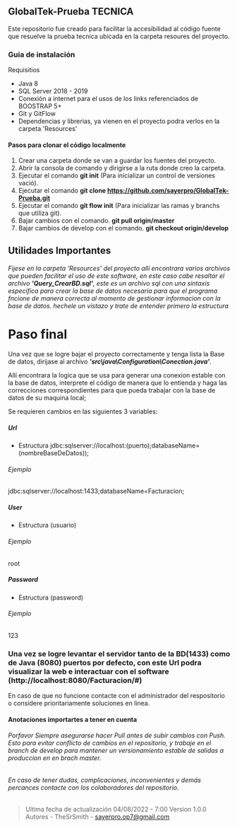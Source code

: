 ## GlobalTek-Prueba TECNICA

Este repositorio fue creado para facilitar la accesibilidad al código fuente que resuelve la prueba tecnica ubicada en la carpeta resoures del proyecto.

### Guia de instalación

Requisitios
- Java 8
- SQL Server 2018 - 2019
- Conexión a internet para el usos de los links referenciados de BOOSTRAP 5+
- Git y GitFlow
- Dependencias y librerias, ya vienen en el proyecto podra verlos en la carpeta 'Resources'

#### Pasos para clonar el código localmente
1. Crear una carpeta donde se van a guardar los fuentes del proyecto.
2. Abrir la consola de comando y dirigirse a la ruta donde creo la carpeta.
3. Ejecutar el comando **git init** (Para inicializar un control de versiones vació).
4. Ejecutar el comando **git clone https://github.com/sayerpro/GlobalTek-Prueba.git**
5. Ejecutar el comando **git flow init** (Para inicializar las ramas y branchs que utiliza git).
6. Bajar cambios con el comando. **git pull origin/master**
7. Bajar cambios de develop con el comando. **git checkout origin/develop**

## Utilidades Importantes

###### Fijese en la carpeta 'Resources' del proyecto allí encontrara varios archivos que pueden facilitar el uso de este software, en este caso cabe resaltar el archivo ***'Query_CrearBD.sql'***, este es un archivo sql con una sintaxis especifica para crear la base de datos necesaria para que el programa fncione de manera correcta al momento de gestionar informacion con la base de datos. hechele un vistazo y trate de entender primero la estructura

# Paso final
Una vez que se logre bajar el proyecto correctamente y tenga lista la Base de datos, dirijase al archivo ***'src\java\Configuration\Conection.java'***.

Allí encontrara la logica que se usa para generar una conexion estable con la base de datos, interprete el código de manera que lo entienda y haga las correcciones correspondientes para que pueda trabajar con la base de datos de su maquina local;

Se requieren cambios en las siguientes 3  variables:

##### Url
- Estructura
jdbc:sqlserver://localhost:(puerto);databaseName=(nombreBaseDeDatos));
###### Ejemplo
jdbc:sqlserver://localhost:1433;databaseName=Facturacion;

##### User
- Estructura
(usuario)
###### Ejemplo
root

##### Password
- Estructura
(password)
###### Ejemplo
123

### Una vez se logre levantar el servidor tanto de la BD(1433) como de Java (8080) puertos por defecto, con este Url podra visualizar la web e interactuar con el software (http://localhost:8080/Facturacion/#) 


En caso de que no funcione contacte con el administrador del respositorio o considere prioritariamente soluciones en linea.

#### Anotaciones importartes a tener en cuenta
###### Porfavor Siempre asegurarse hacer Pull antes de subir cambios con Push. Esto para evitar conflicto de cambios en el repositorio, y trabaje en el branch de develop para mantener un versionamiento estable de salidas a produccion en en brach master.

###### En caso de tener dudas, complicaciones, inconvenientes y demás percances contacte con los colaboradores del repositorio.

> Ultima fecha de actualización
04/08/2022 - 7:00
Version 1.0.0
Autores - TheSrSmith - sayerpro.op7@gmail.com


